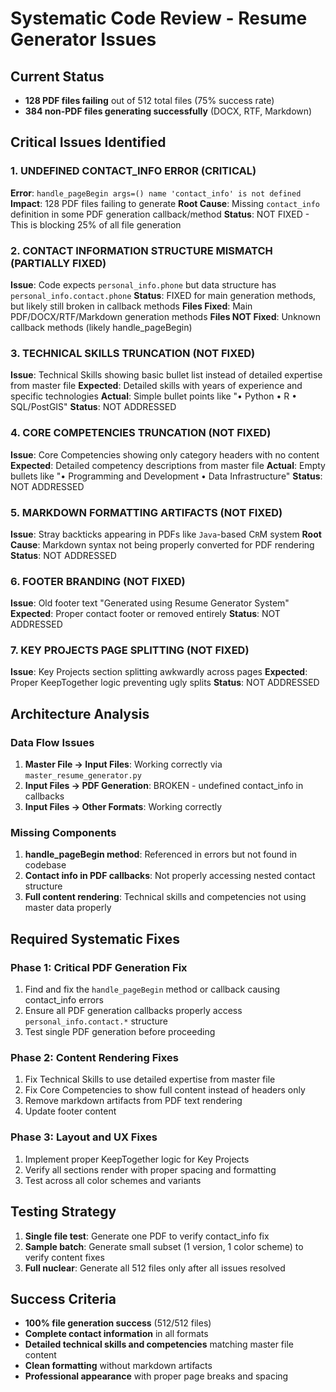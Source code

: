 # Systematic Code Review - Resume Generator Issues

## Current Status
- **128 PDF files failing** out of 512 total files (75% success rate)
- **384 non-PDF files generating successfully** (DOCX, RTF, Markdown)

## Critical Issues Identified

### 1. UNDEFINED CONTACT_INFO ERROR (CRITICAL)
**Error**: `handle_pageBegin args=() name 'contact_info' is not defined`
**Impact**: 128 PDF files failing to generate
**Root Cause**: Missing `contact_info` definition in some PDF generation callback/method
**Status**: NOT FIXED - This is blocking 25% of all file generation

### 2. CONTACT INFORMATION STRUCTURE MISMATCH (PARTIALLY FIXED)
**Issue**: Code expects `personal_info.phone` but data structure has `personal_info.contact.phone`
**Status**: FIXED for main generation methods, but likely still broken in callback methods
**Files Fixed**: Main PDF/DOCX/RTF/Markdown generation methods
**Files NOT Fixed**: Unknown callback methods (likely handle_pageBegin)

### 3. TECHNICAL SKILLS TRUNCATION (NOT FIXED)
**Issue**: Technical Skills showing basic bullet list instead of detailed expertise from master file
**Expected**: Detailed skills with years of experience and specific technologies
**Actual**: Simple bullet points like "• Python • R • SQL/PostGIS"
**Status**: NOT ADDRESSED

### 4. CORE COMPETENCIES TRUNCATION (NOT FIXED) 
**Issue**: Core Competencies showing only category headers with no content
**Expected**: Detailed competency descriptions from master file
**Actual**: Empty bullets like "• Programming and Development • Data Infrastructure"
**Status**: NOT ADDRESSED

### 5. MARKDOWN FORMATTING ARTIFACTS (NOT FIXED)
**Issue**: Stray backticks appearing in PDFs like `Java`-based C`R`M system
**Root Cause**: Markdown syntax not being properly converted for PDF rendering
**Status**: NOT ADDRESSED

### 6. FOOTER BRANDING (NOT FIXED)
**Issue**: Old footer text "Generated using Resume Generator System"
**Expected**: Proper contact footer or removed entirely
**Status**: NOT ADDRESSED

### 7. KEY PROJECTS PAGE SPLITTING (NOT FIXED)
**Issue**: Key Projects section splitting awkwardly across pages
**Expected**: Proper KeepTogether logic preventing ugly splits
**Status**: NOT ADDRESSED

## Architecture Analysis

### Data Flow Issues
1. **Master File → Input Files**: Working correctly via `master_resume_generator.py`
2. **Input Files → PDF Generation**: BROKEN - undefined contact_info in callbacks
3. **Input Files → Other Formats**: Working correctly

### Missing Components
1. **handle_pageBegin method**: Referenced in errors but not found in codebase
2. **Contact info in PDF callbacks**: Not properly accessing nested contact structure
3. **Full content rendering**: Technical skills and competencies not using master data properly

## Required Systematic Fixes

### Phase 1: Critical PDF Generation Fix
1. Find and fix the `handle_pageBegin` method or callback causing contact_info errors
2. Ensure all PDF generation callbacks properly access `personal_info.contact.*` structure
3. Test single PDF generation before proceeding

### Phase 2: Content Rendering Fixes
1. Fix Technical Skills to use detailed expertise from master file
2. Fix Core Competencies to show full content instead of headers only
3. Remove markdown artifacts from PDF text rendering
4. Update footer content

### Phase 3: Layout and UX Fixes
1. Implement proper KeepTogether logic for Key Projects
2. Verify all sections render with proper spacing and formatting
3. Test across all color schemes and variants

## Testing Strategy
1. **Single file test**: Generate one PDF to verify contact_info fix
2. **Sample batch**: Generate small subset (1 version, 1 color scheme) to verify content fixes
3. **Full nuclear**: Generate all 512 files only after all issues resolved

## Success Criteria
- **100% file generation success** (512/512 files)
- **Complete contact information** in all formats
- **Detailed technical skills and competencies** matching master file content
- **Clean formatting** without markdown artifacts
- **Professional appearance** with proper page breaks and spacing
